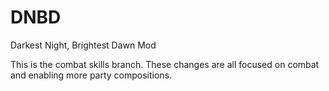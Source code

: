 # DNBD
Darkest Night, Brightest Dawn Mod

This is the combat skills branch. These changes are all focused on combat and enabling more party compositions.
